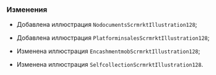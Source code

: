 ### Изменения

- Добавлена иллюстрация `NodocumentsScrmrktIllustration128`;
- Добавлена иллюстрация `PlatforminsalesScrmrktIllustration128`;

- Изменена иллюстрация `EncashmentmobScrmrktIllustration128`;
- Изменена иллюстрация `SelfcollectionScrmrktIllustration128`.
